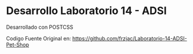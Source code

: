 # Desarrollo Laboratorio 14 - ADSI

Desarrollado con POSTCSS 

Codigo Fuente Original en: https://github.com/frzjac/Laboratorio-14-ADSI-Pet-Shop